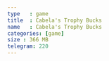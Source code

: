 ```yaml
---
type   : game
title  : Cabela's Trophy Bucks
name   : Cabela's Trophy Bucks
categories: [game]
size : 366 MB
telegram: 220
---
```



